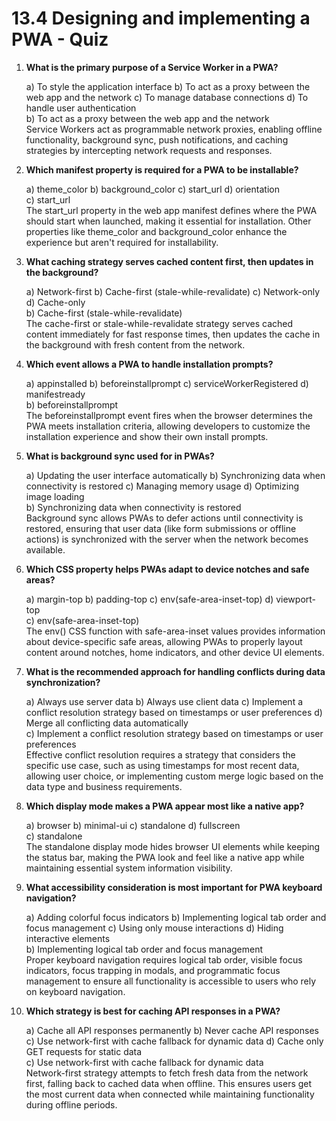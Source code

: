 # 13.4 Designing and implementing a PWA - Quiz

<div class="quiz-container">

1. **What is the primary purpose of a Service Worker in a PWA?**
   <div class="quiz-choices">
   a) To style the application interface
   b) To act as a proxy between the web app and the network
   c) To manage database connections
   d) To handle user authentication
   </div>
   <div class="quiz-answer">b) To act as a proxy between the web app and the network</div>
   <div class="quiz-explanation">Service Workers act as programmable network proxies, enabling offline functionality, background sync, push notifications, and caching strategies by intercepting network requests and responses.</div>

2. **Which manifest property is required for a PWA to be installable?**
   <div class="quiz-choices">
   a) theme_color
   b) background_color
   c) start_url
   d) orientation
   </div>
   <div class="quiz-answer">c) start_url</div>
   <div class="quiz-explanation">The start_url property in the web app manifest defines where the PWA should start when launched, making it essential for installation. Other properties like theme_color and background_color enhance the experience but aren't required for installability.</div>

3. **What caching strategy serves cached content first, then updates in the background?**
   <div class="quiz-choices">
   a) Network-first
   b) Cache-first (stale-while-revalidate)
   c) Network-only
   d) Cache-only
   </div>
   <div class="quiz-answer">b) Cache-first (stale-while-revalidate)</div>
   <div class="quiz-explanation">The cache-first or stale-while-revalidate strategy serves cached content immediately for fast response times, then updates the cache in the background with fresh content from the network.</div>

4. **Which event allows a PWA to handle installation prompts?**
   <div class="quiz-choices">
   a) appinstalled
   b) beforeinstallprompt
   c) serviceWorkerRegistered
   d) manifestready
   </div>
   <div class="quiz-answer">b) beforeinstallprompt</div>
   <div class="quiz-explanation">The beforeinstallprompt event fires when the browser determines the PWA meets installation criteria, allowing developers to customize the installation experience and show their own install prompts.</div>

5. **What is background sync used for in PWAs?**
   <div class="quiz-choices">
   a) Updating the user interface automatically
   b) Synchronizing data when connectivity is restored
   c) Managing memory usage
   d) Optimizing image loading
   </div>
   <div class="quiz-answer">b) Synchronizing data when connectivity is restored</div>
   <div class="quiz-explanation">Background sync allows PWAs to defer actions until connectivity is restored, ensuring that user data (like form submissions or offline actions) is synchronized with the server when the network becomes available.</div>

6. **Which CSS property helps PWAs adapt to device notches and safe areas?**
   <div class="quiz-choices">
   a) margin-top
   b) padding-top
   c) env(safe-area-inset-top)
   d) viewport-top
   </div>
   <div class="quiz-answer">c) env(safe-area-inset-top)</div>
   <div class="quiz-explanation">The env() CSS function with safe-area-inset values provides information about device-specific safe areas, allowing PWAs to properly layout content around notches, home indicators, and other device UI elements.</div>

7. **What is the recommended approach for handling conflicts during data synchronization?**
   <div class="quiz-choices">
   a) Always use server data
   b) Always use client data
   c) Implement a conflict resolution strategy based on timestamps or user preferences
   d) Merge all conflicting data automatically
   </div>
   <div class="quiz-answer">c) Implement a conflict resolution strategy based on timestamps or user preferences</div>
   <div class="quiz-explanation">Effective conflict resolution requires a strategy that considers the specific use case, such as using timestamps for most recent data, allowing user choice, or implementing custom merge logic based on the data type and business requirements.</div>

8. **Which display mode makes a PWA appear most like a native app?**
   <div class="quiz-choices">
   a) browser
   b) minimal-ui
   c) standalone
   d) fullscreen
   </div>
   <div class="quiz-answer">c) standalone</div>
   <div class="quiz-explanation">The standalone display mode hides browser UI elements while keeping the status bar, making the PWA look and feel like a native app while maintaining essential system information visibility.</div>

9. **What accessibility consideration is most important for PWA keyboard navigation?**
   <div class="quiz-choices">
   a) Adding colorful focus indicators
   b) Implementing logical tab order and focus management
   c) Using only mouse interactions
   d) Hiding interactive elements
   </div>
   <div class="quiz-answer">b) Implementing logical tab order and focus management</div>
   <div class="quiz-explanation">Proper keyboard navigation requires logical tab order, visible focus indicators, focus trapping in modals, and programmatic focus management to ensure all functionality is accessible to users who rely on keyboard navigation.</div>

10. **Which strategy is best for caching API responses in a PWA?**
    <div class="quiz-choices">
    a) Cache all API responses permanently
    b) Never cache API responses
    c) Use network-first with cache fallback for dynamic data
    d) Cache only GET requests for static data
    </div>
    <div class="quiz-answer">c) Use network-first with cache fallback for dynamic data</div>
    <div class="quiz-explanation">Network-first strategy attempts to fetch fresh data from the network first, falling back to cached data when offline. This ensures users get the most current data when connected while maintaining functionality during offline periods.</div>

</div>
